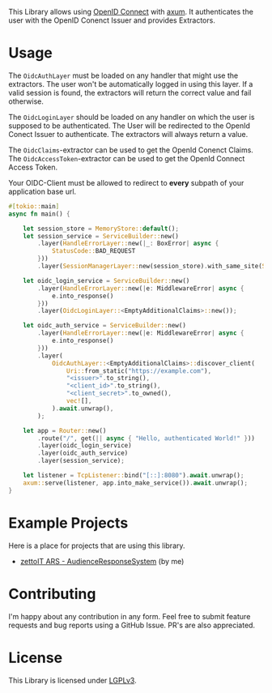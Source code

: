 This Library allows using [OpenID Connect](https://openid.net/developers/how-connect-works/) with [axum](https://github.com/tokio-rs/axum). 
It authenticates the user with the OpenID Conenct Issuer and provides Extractors.

# Usage
The `OidcAuthLayer` must be loaded on any handler that might use the extractors.
The user won't be automatically logged in using this layer.
If a valid session is found, the extractors will return the correct value and fail otherwise.

The `OidcLoginLayer` should be loaded on any handler on which the user is supposed to be authenticated.
The User will be redirected to the OpenId Conect Issuer to authenticate.
The extractors will always return a value.

The `OidcClaims`-extractor can be used to get the OpenId Conenct Claims.
The `OidcAccessToken`-extractor can be used to get the OpenId Connect Access Token.

Your OIDC-Client must be allowed to redirect to **every** subpath of your application base url.

```rust
#[tokio::main]
async fn main() {

    let session_store = MemoryStore::default();
    let session_service = ServiceBuilder::new()
        .layer(HandleErrorLayer::new(|_: BoxError| async {
            StatusCode::BAD_REQUEST
        }))
        .layer(SessionManagerLayer::new(session_store).with_same_site(SameSite::Lax));

    let oidc_login_service = ServiceBuilder::new()
        .layer(HandleErrorLayer::new(|e: MiddlewareError| async {
            e.into_response()
        }))
        .layer(OidcLoginLayer::<EmptyAdditionalClaims>::new());

    let oidc_auth_service = ServiceBuilder::new()
        .layer(HandleErrorLayer::new(|e: MiddlewareError| async {
            e.into_response()
        }))
        .layer(
            OidcAuthLayer::<EmptyAdditionalClaims>::discover_client(
                Uri::from_static("https://example.com"),
                "<issuer>".to_string(),
                "<client_id>".to_string(),
                "<client_secret>".to_owned(),
                vec![],
            ).await.unwrap(),
        );

    let app = Router::new()
        .route("/", get(|| async { "Hello, authenticated World!" }))
        .layer(oidc_login_service)
        .layer(oidc_auth_service)
        .layer(session_service);

    let listener = TcpListener::bind("[::]:8080").await.unwrap();
    axum::serve(listener, app.into_make_service()).await.unwrap();
}
```

# Example Projects
Here is a place for projects that are using this library.
- [zettoIT ARS - AudienceResponseSystem](https://git2.zettoit.eu/zettoit/ars) (by me)

# Contributing
I'm happy about any contribution in any form.
Feel free to submit feature requests and bug reports using a GitHub Issue.
PR's are also appreciated.

# License
This Library is licensed under [LGPLv3](https://www.gnu.org/licenses/lgpl-3.0.en.html).

